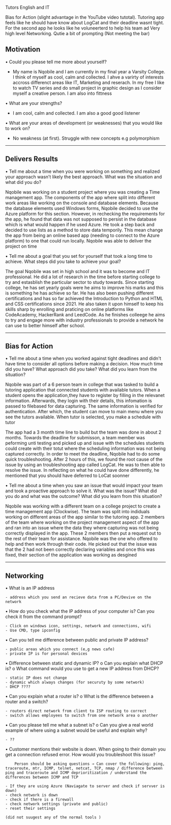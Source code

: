

Tutors English and IT

Bias for Action (slight advantage in the YouTube video tutotal). Tutoring app feels like he should have know about LogCat and their deadline wasnt tight. For the second app he looks like he voluneerterd to help his team ad
Very high level Networking. Qutie a bit of prompting (Not meeting the bar)



Motivation
-----------
•	Could you please tell me more about yourself? 

- My name is Nqobile and I am currently in my final year a Varsity College. I think of myself as cool, calm and collected. I ahve a varirty of interests accross differenct areas like IT, Marketing and reserach. In my free I like to watch TV series and do small project in graphic design as I consider myself a creative person. I am also into fittness

•	What are your strengths? 
- I am cool, calm and collected. I am also a good good listener 


•	What are your areas of development (or weaknesses) that you would like to work on?  
- No weakness (at first). Struggle with new concepts e.g polymorphism


----------------
Delivers Results
----------------
•	Tell me about a time when you were working on something and realized your approach wasn’t likely the best approach. What was the situation and what did you do?

Nqobile was working on a student project where you was creating a Time management app. The components of the app where split into different work areas like working on the console and database elements. Because the database elements used Windows forms, Nqobile decided to use the Azure platform for this section. However, in rechecking the requirements for the app, he found that data was not supposed to persist in the database which is what would happen if he used Azure. He took a step back and decided to use lists as a method to store data temporily. This mean change the app from being an online based app (needing to connect to the Azure platform) to one that could run locally. Nqobile was able to deliver the project on time


•	Tell me about a goal that you set for yourself that took a long time to achieve. What steps did you take to achieve your goal?

The goal Nqobile was set in high school and it was to become and IT professional. He did a lot of research in the time before starting college to try and estasblish the particular sector to study towards. Since starting college, he has set yearly goals were he aims to improve his marks and this is something he has achieve so far. He has also been pushing different certifications and has so far achieved the Introduction to Python and HTML and CSS certifications since 2021. He also taken it upon himself to keep his skills sharp by enrolling and praticing on online platforms like CodeAcademy, HackerRank and LeedCode. As he finishes colleege he aims to try and engage more with industry professionals to provide a network he can use to better himself after school.


----------------
Bias for Action
----------------

•	Tell me about a time when you worked against tight deadlines and didn't have time to consider all options before making a decision. How much time did you have? What approach did you take? What did you learn from the situation?

Nqobile was part of a 6 person team in college that was tasked to build a tutoring application that connected students with available tutors. When a student opens the application,they have to register by filling in the relevanet information. Afterwards, they login with their details, this infomation is passed to filebased for data capturing. The same information is verified for authentication. After which, the student can move to main menu where you see the tutors available. When tutor is selected, you make a schedule with tutor

The app had a 3 month time line to build but the team was done in about 2 months. Towards the deadline for submisson, a team member was peforming unti testing and picked up and issue with the schedules students could create with their totut where the scheduling information was not being captured correctly. In order to meet the deadline, Nqobile had to do some quick troubleshooting. After 2 hours of this, we found the root cause of the issue by using an troubleshooting app called LogCat. He was to then able to resolve the issue. In reflecting on what he could have done differently, he mentioned that you should have deferred to LoCat soonner




•	Tell me about a time when you saw an issue that would impact your team and took a proactive approach to solve it. What was the issue? What did you do and what was the outcome? What did you learn from this situation?

Nqobile was working with a different team on a college project to create a time management app (Clockwise). The team was split into indiduals working on different areas of the app similar to the tutoring app. 2 members of the team where working on the project management aspect of the app and ran into an issue where the data they where capturing was not being correctly displayed in the app. These 2 members then put a request out to the rest of their team for assistance. Nqobile was the one who offered to help and then work through their code. He picked out that the issue was that the 2 had not been correctly declaring variables and once this was fixed, their section of the application was working as desgined 



----------------
Networking
----------------



•	What is an IP address

    - address which you send an recieve data from a PC/Devive on the network

•	How do you check what the IP address of your computer is? Can you check it from the command prompt?

    - Click on windows icon, settings, network and connections, wifi
    - Use CMD, type ipconfig

•	Can you tell me difference between public and private IP address?

    - public areas which you connect (e,g news cafe)
    - private IP is for personal devices


•	Difference between static and dynamic IP?
    o	Can you explain what DHCP is?
    o	What command would you use to get a new IP address from DHCP?

    - static IP does not change
    - dynamic which always changes (for securuty by some network)
    - DHCP ????


•	Can you explain what a router is?
    o	What is the difference between a router and a switch?

    - routers direct network from client to ISP routing to correct
    - switch allows employees to switch from one network area o another


•	Can you please tell me what a subnet is?
    o	Can you give a real world example of where using a subnet would be useful and explain why?

    - ??


•	Customer mentions their website is down. When going to their domain you get a connection refused error. How would you troubleshoot this issue?	
	
		Person should be asking questions → Can cover the following: ping, traceroute, mtr, ICMP, telnet, netcat, TCP, nmap / difference between ping and traceroute and ICMP deprioritization / understand the differences between ICMP and TCP	

    - If they are using Azure (Naviagate to server and check if servver is down)
    - check network is down 
    - check if there is a firewall
    - check network settings (private and public)
    - reset their settings

    (did not suugest any of the normal tools )
